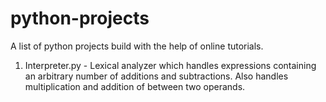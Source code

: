 # python-projects

A list of python projects build with the help of online tutorials.

1. Interpreter.py - Lexical analyzer which handles expressions containing an arbitrary number of additions and subtractions. Also handles multiplication and addition of between two operands.

    
